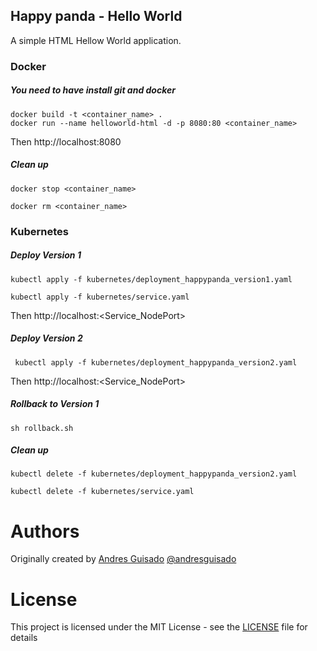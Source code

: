 
##   Happy panda - Hello World      
A simple HTML Hellow World application.

### Docker 

##### You need to have install git and docker 

	docker build -t <container_name> .
    docker run --name helloworld-html -d -p 8080:80 <container_name>


Then http://localhost:8080
  

##### Clean up
	
	docker stop <container_name>

    docker rm <container_name>
   

### Kubernetes 	

##### Deploy Version 1

    kubectl apply -f kubernetes/deployment_happypanda_version1.yaml

    kubectl apply -f kubernetes/service.yaml

Then http://localhost:<Service_NodePort>

##### Deploy Version 2

     kubectl apply -f kubernetes/deployment_happypanda_version2.yaml

Then http://localhost:<Service_NodePort>

##### Rollback to Version 1

    sh rollback.sh

##### Clean up

    kubectl delete -f kubernetes/deployment_happypanda_version2.yaml

    kubectl delete -f kubernetes/service.yaml

Authors
=======
Originally created by [Andres Guisado](https://github.com/andresguisado) [@andresguisado](https://twitter.com/andresguisado)

License
=======

This project is licensed under the MIT License - see the [LICENSE](LICENSE) file for details

